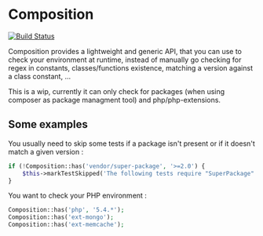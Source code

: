# Composition

[![Build Status](https://secure.travis-ci.org/composition/composition.png)](https://secure.travis-ci.org/composition/composition)

Composition provides a lightweight and generic API, that you can use to check your
environment at runtime, instead of manually go checking for regex in constants,
classes/functions existence, matching a version against a class constant, ...

This is a wip, currently it can only check for packages (when using composer as
package managment tool) and php/php-extensions.

## Some examples

You usually need to skip some tests if a package isn't present or if it doesn't
match a given version :
``` php
if (!Composition::has('vendor/super-package', '>=2.0') {
    $this->markTestSkipped('The following tests require "SuperPackage" to be at least at 2.0');
}
```

You want to check your PHP environment :
``` php
Composition::has('php', '5.4.*');
Composition::has('ext-mongo');
Composition::has('ext-memcache');
```